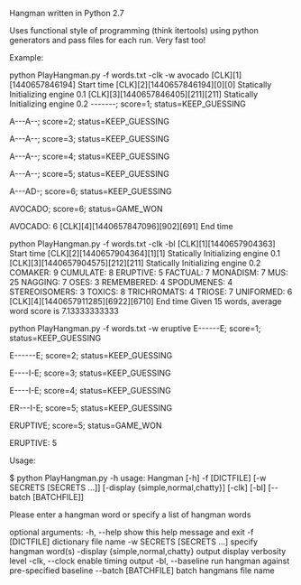 Hangman written in Python 2.7

Uses functional style of programming (think itertools)
using python generators and pass files for each run.  Very fast too!

Example:

python PlayHangman.py -f words.txt -clk -w avocado
[CLK][1][1440657846194] Start time
[CLK][2][1440657846194][0][0] Statically Initializing engine 0.1
[CLK][3][1440657846405][211][211] Statically Initializing engine 0.2
-------; score=1; status=KEEP_GUESSING


A---A--; score=2; status=KEEP_GUESSING


A---A--; score=3; status=KEEP_GUESSING


A---A--; score=4; status=KEEP_GUESSING


A---A--; score=5; status=KEEP_GUESSING


A---AD-; score=6; status=KEEP_GUESSING


AVOCADO; score=6; status=GAME_WON


AVOCADO: 6
[CLK][4][1440657847096][902][691] End time



python PlayHangman.py -f words.txt -clk -bl
[CLK][1][1440657904363] Start time
[CLK][2][1440657904364][1][1] Statically Initializing engine 0.1
[CLK][3][1440657904575][212][211] Statically Initializing engine 0.2
COMAKER: 9
CUMULATE: 8
ERUPTIVE: 5
FACTUAL: 7
MONADISM: 7
MUS: 25
NAGGING: 7
OSES: 3
REMEMBERED: 4
SPODUMENES: 4
STEREOISOMERS: 3
TOXICS: 8
TRICHROMATS: 4
TRIOSE: 7
UNIFORMED: 6
[CLK][4][1440657911285][6922][6710] End time
Given 15 words, average word score is 7.13333333333




python PlayHangman.py -f words.txt -w eruptive
E------E; score=1; status=KEEP_GUESSING


E------E; score=2; status=KEEP_GUESSING


E----I-E; score=3; status=KEEP_GUESSING


E----I-E; score=4; status=KEEP_GUESSING


ER---I-E; score=5; status=KEEP_GUESSING


ERUPTIVE; score=5; status=GAME_WON


ERUPTIVE: 5





Usage:

$ python PlayHangman.py -h
usage: Hangman [-h] -f [DICTFILE] [-w SECRETS [SECRETS ...]]
               [-display {simple,normal,chatty}] [-clk] [-bl]
               [--batch [BATCHFILE]]

Please enter a hangman word or specify a list of hangman words

optional arguments:
  -h, --help            show this help message and exit
  -f [DICTFILE]         dictionary file name
  -w SECRETS [SECRETS ...]
                        specify hangman word(s)
  -display {simple,normal,chatty}
                        output display verbosity level
  -clk, --clock         enable timing output
  -bl, --baseline       run hangman against pre-specified baseline
  --batch [BATCHFILE]   batch hangmans file name
